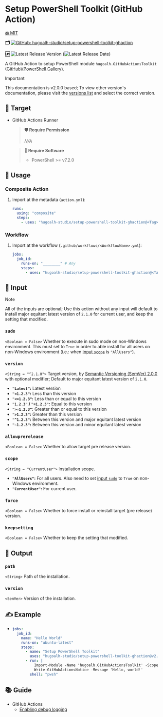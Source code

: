 # Setup PowerShell Toolkit (GitHub Action)

[**⚖️** MIT](./LICENSE.md)

**🗂️**
[![GitHub: hugoalh-studio/setup-powershell-toolkit-ghaction](https://img.shields.io/badge/hugoalh--studio/setup--powershell--toolkit--ghaction-181717?logo=github&logoColor=ffffff&style=flat "GitHub: hugoalh-studio/setup-powershell-toolkit-ghaction")](https://github.com/hugoalh-studio/setup-powershell-toolkit-ghaction)

**🆙** ![Latest Release Version](https://img.shields.io/github/release/hugoalh-studio/setup-powershell-toolkit-ghaction?sort=semver&color=2187C0&label=&style=flat "Latest Release Version") (![Latest Release Date](https://img.shields.io/github/release-date/hugoalh-studio/setup-powershell-toolkit-ghaction?color=2187C0&label=&style=flat "Latest Release Date"))

A GitHub Action to setup PowerShell module `hugoalh.GitHubActionsToolkit` ([GitHub](https://github.com/hugoalh-studio/ghactions-toolkit-powershell))([PowerShell Gallery](https://www.powershellgallery.com/packages/hugoalh.GitHubActionsToolkit)).

> [!IMPORTANT]
> This documentation is v2.0.0 based; To view other version's documentation, please visit the [versions list](https://github.com/hugoalh-studio/setup-powershell-toolkit-ghaction/tags) and select the correct version.

## 🎯 Target

- GitHub Actions Runner
  > **🛡️ Require Permission**
  >
  > *N/A*

  > **💽 Require Software**
  >
  > - PowerShell >= v7.2.0

## 🔰 Usage

### Composite Action

1. Import at the metadata (`action.yml`):
    ```yml
    runs:
      using: "composite"
      steps:
        - uses: "hugoalh-studio/setup-powershell-toolkit-ghaction@<Tag>"
    ```

### Workflow

1. Import at the workflow (`.github/workflows/<WorkflowName>.yml`):
    ```yml
    jobs:
      job_id:
        runs-on: "________" # Any
        steps:
          - uses: "hugoalh-studio/setup-powershell-toolkit-ghaction@<Tag>"
    ```

## 🧩 Input

> [!NOTE]
> All of the inputs are optional; Use this action without any input will default to install major equitant latest version of `2.1.0` for current user, and keep the setting that modified.

### `sudo`

`<Boolean = False>` Whether to execute in sudo mode on non-Windows environment. This must set to `True` in order to able install for all users on non-Windows environment (i.e.: when [input `scope`](#scope) is `"AllUsers"`).

### `version`

`<String = "^2.1.0">` Target version, by [Semantic Versioning (SemVer) 2.0.0](https://semver.org/spec/v2.0.0.html) with optional modifier; Default to major equitant latest version of `2.1.0`.

- **`"Latest"`:** Latest version
- **`"<1.2.3"`:** Less than this version
- **`"<=1.2.3"`:** Less than or equal to this version
- **`"1.2.3"` / `"=1.2.3"`:** Equal to this version
- **`">=1.2.3"`:** Greater than or equal to this version
- **`">1.2.3"`:** Greater than this version
- **`"^1.2.3"`:** Between this version and major equitant latest version
- **`"~1.2.3"`:** Between this version and minor equitant latest version

### `allowprerelease`

`<Boolean = False>` Whether to allow target pre release version.

### `scope`

`<String = "CurrentUser">` Installation scope.

- **`"AllUsers"`:** For all users. Also need to set [input `sudo`](#sudo) to `True` on non-Windows environment.
- **`"CurrentUser"`:** For current user.

### `force`

`<Boolean = False>` Whether to force install or reinstall target (pre release) version.

### `keepsetting`

`<Boolean = False>` Whether to keep the setting that modified.

## 🧩 Output

### `path`

`<String>` Path of the installation.

### `version`

`<SemVer>` Version of the installation.

## ✍️ Example

- ```yml
  jobs:
    job_id:
      name: "Hello World"
      runs-on: "ubuntu-latest"
      steps:
        - name: "Setup PowerShell Toolkit"
          uses: "hugoalh-studio/setup-powershell-toolkit-ghaction@v2.0.0"
        - run: |
            Import-Module -Name 'hugoalh.GitHubActionsToolkit' -Scope 'Local'
            Write-GitHubActionsNotice -Message 'Hello, world!'
          shell: "pwsh"
  ```

## 📚 Guide

- GitHub Actions
  - [Enabling debug logging](https://docs.github.com/en/actions/monitoring-and-troubleshooting-workflows/enabling-debug-logging)
